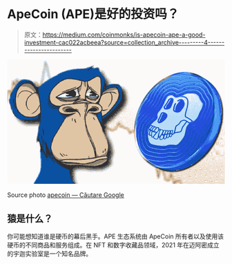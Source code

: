 # ApeCoin (APE)是好的投资吗？

> 原文：<https://medium.com/coinmonks/is-apecoin-ape-a-good-investment-cac022acbeea?source=collection_archive---------4----------------------->

![](img/4caf6a08b80a144a88e7325e5d2eb274.png)

Source photo [apecoin — Căutare Google](https://www.google.ro/search?q=apecoin&sxsrf=ALiCzsZJ8XVDNIe2Qnkvci1RULeTgZciAQ:1653834586056&source=lnms&tbm=isch&sa=X&ved=2ahUKEwilkJP49YT4AhWuR_EDHbn_A0kQ_AUoAXoECAIQAw&biw=1366&bih=649&dpr=1#imgrc=iw6uqqRUwsZCNM)

## 猿是什么？

你可能想知道谁是硬币的幕后黑手。APE 生态系统由 ApeCoin 所有者以及使用该硬币的不同商品和服务组成。在 NFT 和数字收藏品领域，2021 年在迈阿密成立的宇迦实验室是一个知名品牌。